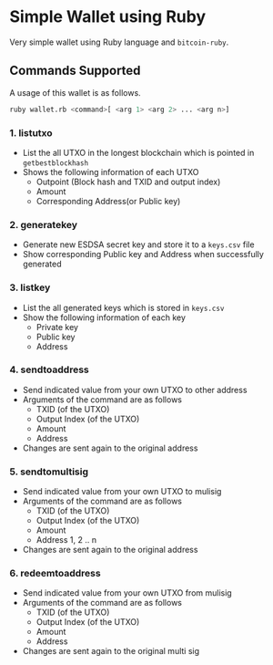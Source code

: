 # Simple Wallet using Ruby

Very simple wallet using Ruby language and `bitcoin-ruby`.

## Commands Supported

A usage of this wallet is as follows.

``` bash
ruby wallet.rb <command>[ <arg 1> <arg 2> ... <arg n>]
```

### 1. listutxo

* List the all UTXO in the longest blockchain which is pointed in   `getbestblockhash`
* Shows the following information of each UTXO
  * Outpoint (Block hash and TXID and output index)
  * Amount
  * Corresponding Address(or Public key)

### 2. generatekey

* Generate new ESDSA secret key and store it to a `keys.csv` file
* Show corresponding Public key and Address when successfully generated  

### 3. listkey

* List the all generated keys which is stored in `keys.csv`
* Show the following information of each key
  * Private key
  * Public key 
  * Address

### 4. sendtoaddress

* Send indicated value from your own UTXO to other address 
* Arguments of the command are as follows
  * TXID (of the UTXO)
  * Output Index (of the UTXO)
  * Amount
  * Address
* Changes are sent again to the original address

### 5. sendtomultisig

* Send indicated value from your own UTXO to mulisig  
* Arguments of the command are as follows
  * TXID (of the UTXO)
  * Output Index (of the UTXO)
  * Amount
  * Address 1, 2 .. n
* Changes are sent again to the original address

### 6. redeemtoaddress

* Send indicated value from your own UTXO from mulisig  
* Arguments of the command are as follows
  * TXID (of the UTXO)
  * Output Index (of the UTXO)
  * Amount
  * Address
* Changes are sent again to the original multi sig

